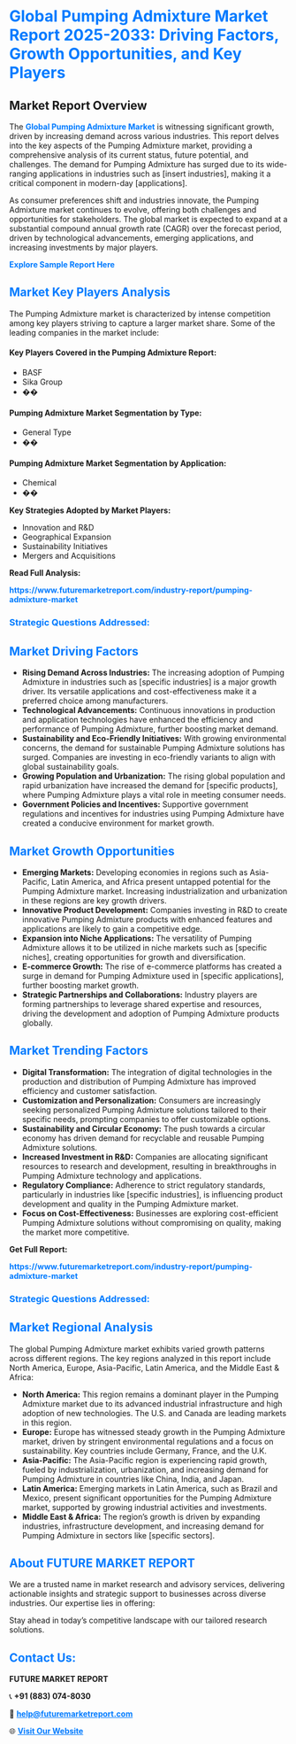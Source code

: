 <h1 style="color: #007BFF;">Global Pumping Admixture Market Report 2025-2033: Driving Factors, Growth Opportunities, and Key Players</h1>

<section id="overview">
<h2>Market Report Overview</h2>
<p>The <a href="https://www.futuremarketreport.com/industry-report/pumping-admixture-market" style="color: #007BFF; text-decoration: none;"><strong>Global Pumping Admixture Market</strong></a> is witnessing significant growth, driven by increasing demand across various industries. This report delves into the key aspects of the Pumping Admixture market, providing a comprehensive analysis of its current status, future potential, and challenges. The demand for Pumping Admixture has surged due to its wide-ranging applications in industries such as [insert industries], making it a critical component in modern-day [applications].</p>
<p>As consumer preferences shift and industries innovate, the Pumping Admixture market continues to evolve, offering both challenges and opportunities for stakeholders. The global market is expected to expand at a substantial compound annual growth rate (CAGR) over the forecast period, driven by technological advancements, emerging applications, and increasing investments by major players.</p>
</section>

<section id="overview">
<p><a href="https://www.futuremarketreport.com/request-sample/reportId=113787" style="color: #007BFF; text-decoration: none;"><strong>Explore Sample Report Here</strong></a></p>
</section>

<section id="key-players">
<h2 style="color: #007BFF;">Market Key Players Analysis</h2>
<p>The Pumping Admixture market is characterized by intense competition among key players striving to capture a larger market share. Some of the leading companies in the market include:</p>
<h4>Key Players Covered in the Pumping Admixture Report:</h4>
<ul><li>BASF</li><li>Sika Group</li><li>��</li></ul>
<h4>Pumping Admixture Market Segmentation by Type:</h4>
<ul><li>General Type</li><li>��</li></ul>

<h4>Pumping Admixture Market Segmentation by Application:</h4>
<ul><li>Chemical</li><li>��</li></ul>
<p><strong>Key Strategies Adopted by Market Players:</strong></p>
<ul>
<li>Innovation and R&D</li>
<li>Geographical Expansion</li>
<li>Sustainability Initiatives</li>
<li>Mergers and Acquisitions</li>
</ul>
</section>

<section>
<p><strong>Read Full Analysis: </strong></p><a href="https://www.futuremarketreport.com/industry-report/pumping-admixture-market" style="color: #007BFF; text-decoration: none;"><strong>https://www.futuremarketreport.com/industry-report/pumping-admixture-market</strong></a>
<h3 style="color: #007BFF;">Strategic Questions Addressed:</h3>
</section>

<section id="driving-factors">
<h2 style="color: #007BFF;">Market Driving Factors</h2>
<ul>
<li><strong>Rising Demand Across Industries:</strong> The increasing adoption of Pumping Admixture in industries such as [specific industries] is a major growth driver. Its versatile applications and cost-effectiveness make it a preferred choice among manufacturers.</li>
<li><strong>Technological Advancements:</strong> Continuous innovations in production and application technologies have enhanced the efficiency and performance of Pumping Admixture, further boosting market demand.</li>
<li><strong>Sustainability and Eco-Friendly Initiatives:</strong> With growing environmental concerns, the demand for sustainable Pumping Admixture solutions has surged. Companies are investing in eco-friendly variants to align with global sustainability goals.</li>
<li><strong>Growing Population and Urbanization:</strong> The rising global population and rapid urbanization have increased the demand for [specific products], where Pumping Admixture plays a vital role in meeting consumer needs.</li>
<li><strong>Government Policies and Incentives:</strong> Supportive government regulations and incentives for industries using Pumping Admixture have created a conducive environment for market growth.</li>
</ul>
</section>

<section id="growth-opportunities">
<h2 style="color: #007BFF;">Market Growth Opportunities</h2>
<ul>
<li><strong>Emerging Markets:</strong> Developing economies in regions such as Asia-Pacific, Latin America, and Africa present untapped potential for the Pumping Admixture market. Increasing industrialization and urbanization in these regions are key growth drivers.</li>
<li><strong>Innovative Product Development:</strong> Companies investing in R&D to create innovative Pumping Admixture products with enhanced features and applications are likely to gain a competitive edge.</li>
<li><strong>Expansion into Niche Applications:</strong> The versatility of Pumping Admixture allows it to be utilized in niche markets such as [specific niches], creating opportunities for growth and diversification.</li>
<li><strong>E-commerce Growth:</strong> The rise of e-commerce platforms has created a surge in demand for Pumping Admixture used in [specific applications], further boosting market growth.</li>
<li><strong>Strategic Partnerships and Collaborations:</strong> Industry players are forming partnerships to leverage shared expertise and resources, driving the development and adoption of Pumping Admixture products globally.</li>
</ul>
</section>

<section id="trending-factors">
<h2 style="color: #007BFF;">Market Trending Factors</h2>
<ul>
<li><strong>Digital Transformation:</strong> The integration of digital technologies in the production and distribution of Pumping Admixture has improved efficiency and customer satisfaction.</li>
<li><strong>Customization and Personalization:</strong> Consumers are increasingly seeking personalized Pumping Admixture solutions tailored to their specific needs, prompting companies to offer customizable options.</li>
<li><strong>Sustainability and Circular Economy:</strong> The push towards a circular economy has driven demand for recyclable and reusable Pumping Admixture solutions.</li>
<li><strong>Increased Investment in R&D:</strong> Companies are allocating significant resources to research and development, resulting in breakthroughs in Pumping Admixture technology and applications.</li>
<li><strong>Regulatory Compliance:</strong> Adherence to strict regulatory standards, particularly in industries like [specific industries], is influencing product development and quality in the Pumping Admixture market.</li>
<li><strong>Focus on Cost-Effectiveness:</strong> Businesses are exploring cost-efficient Pumping Admixture solutions without compromising on quality, making the market more competitive.</li>
</ul>
</section>

<section>
<p><strong>Get Full Report: </strong></p><a href="https://www.futuremarketreport.com/industry-report/pumping-admixture-market" style="color: #007BFF; text-decoration: none;"><strong>https://www.futuremarketreport.com/industry-report/pumping-admixture-market</strong></a>
<h3 style="color: #007BFF;">Strategic Questions Addressed:</h3>
</section>


<section id="regional-analysis">
<h2 style="color: #007BFF;">Market Regional Analysis</h2>
<p>The global Pumping Admixture market exhibits varied growth patterns across different regions. The key regions analyzed in this report include North America, Europe, Asia-Pacific, Latin America, and the Middle East & Africa:</p>
<ul>
<li><strong>North America:</strong> This region remains a dominant player in the Pumping Admixture market due to its advanced industrial infrastructure and high adoption of new technologies. The U.S. and Canada are leading markets in this region.</li>
<li><strong>Europe:</strong> Europe has witnessed steady growth in the Pumping Admixture market, driven by stringent environmental regulations and a focus on sustainability. Key countries include Germany, France, and the U.K.</li>
<li><strong>Asia-Pacific:</strong> The Asia-Pacific region is experiencing rapid growth, fueled by industrialization, urbanization, and increasing demand for Pumping Admixture in countries like China, India, and Japan.</li>
<li><strong>Latin America:</strong> Emerging markets in Latin America, such as Brazil and Mexico, present significant opportunities for the Pumping Admixture market, supported by growing industrial activities and investments.</li>
<li><strong>Middle East & Africa:</strong> The region’s growth is driven by expanding industries, infrastructure development, and increasing demand for Pumping Admixture in sectors like [specific sectors].</li>
</ul>
</section>

<footer>
<h2 style="color: #007BFF;">About FUTURE MARKET REPORT</h2>
<p>We are a trusted name in market research and advisory services, delivering actionable insights and strategic support to businesses across diverse industries. Our expertise lies in offering:</p>

<p>Stay ahead in today’s competitive landscape with our tailored research solutions.</p>

<h2 style="color: #007BFF;">Contact Us:</h2>
<p><strong>FUTURE MARKET REPORT</strong></p>
<p>📞 <strong>+91 (883) 074-8030</strong></p>
<p>📧 <strong><a href="mailto:help@futuremarketreport.com" style="color: #007BFF;">help@futuremarketreport.com</a></strong></p>
<p>🌐 <strong><a href="https://www.futuremarketreport.com/" style="color: #007BFF;">Visit Our Website</a></strong></p>
</footer>